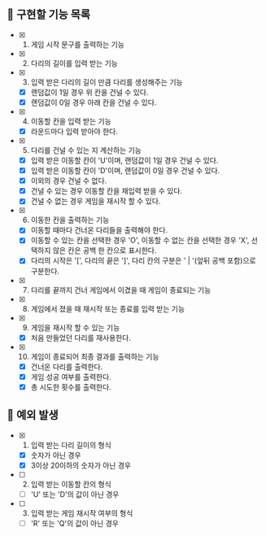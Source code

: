 ## 📌 구현할 기능 목록

- [x] 1. 게임 시작 문구를 출력하는 기능

- [x] 2. 다리의 길이를 입력 받는 기능

- [x] 3. 입력 받은 다리의 길이 만큼 다리를 생성해주는 기능
  - [x] 랜덤값이 1일 경우 위 칸을 건널 수 있다. 
  - [x] 랜덤값이 0일 경우 아래 칸을 건널 수 있다.

- [x] 4. 이동할 칸을 입력 받는 기능
  - [x] 라운드마다 입력 받아야 한다.

- [x] 5. 다리를 건널 수 있는 지 계산하는 기능
  - [x] 입력 받은 이동할 칸이 'U'이며, 랜덤값이 1일 경우 건널 수 있다.
  - [x] 입력 받은 이동할 칸이 'D'이며, 랜덤값이 0일 경우 건널 수 있다.
  - [x] 이외의 경우 건널 수 없다.
  - [x] 건널 수 있는 경우 이동할 칸을 재입력 받을 수 있다.
  - [x] 건널 수 없는 경우 게임을 재시작 할 수 있다.

- [x] 6. 이동한 칸을 출력하는 기능
  - [x] 이동할 때마다 건너온 다리들을 출력해야 한다.
  - [x] 이동할 수 있는 칸을 선택한 경우 'O', 이동할 수 없는 칸을 선택한 경우 'X', 선택하지 않은 칸은 공백 한 칸으로 표시한다.
  - [x] 다리의 시작은 '[', 다리의 끝은 ']', 다리 칸의 구분은 ' | '(앞뒤 공백 포함)으로 구분한다.

- [x] 7. 다리를 끝까지 건너 게임에서 이겼을 때 게임이 종료되는 기능

- [x] 8. 게임에서 졌을 때 재시작 또는 종료를 입력 받는 기능

- [x] 9. 게임을 재시작 할 수 있는 기능
  - [x] 처음 만들었던 다리를 재사용한다.

- [x] 10. 게임이 종료되어 최종 결과를 출력하는 기능 
  - [x] 건너온 다리를 출력한다.
  - [x] 게임 성공 여부를 출력한다.
  - [x] 총 시도한 횟수를 출력한다.

## 🎯 예외 발생

- [x] 1. 입력 받는 다리 길이의 형식
  - [x] 숫자가 아닌 경우
  - [x] 3이상 20이하의 숫자가 아닌 경우

- [ ] 2. 입력 받는 이동할 칸의 형식
  - [ ] 'U' 또는 'D'의 값이 아닌 경우

- [ ] 3. 입력 받는 게임 재시작 여부의 형식
  - [ ] 'R' 또는 'Q'의 값이 아닌 경우
